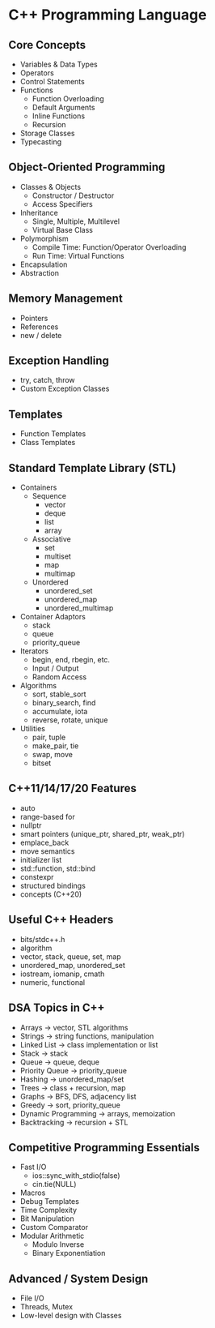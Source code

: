 # C++ Programming Language

## Core Concepts
- Variables & Data Types  
- Operators  
- Control Statements  
- Functions  
  - Function Overloading  
  - Default Arguments  
  - Inline Functions  
  - Recursion  
- Storage Classes  
- Typecasting  

## Object-Oriented Programming
- Classes & Objects  
  - Constructor / Destructor  
  - Access Specifiers  
- Inheritance  
  - Single, Multiple, Multilevel  
  - Virtual Base Class  
- Polymorphism  
  - Compile Time: Function/Operator Overloading  
  - Run Time: Virtual Functions  
- Encapsulation  
- Abstraction  

## Memory Management
- Pointers  
- References  
- new / delete  

## Exception Handling
- try, catch, throw  
- Custom Exception Classes  

## Templates
- Function Templates  
- Class Templates  

## Standard Template Library (STL)
- Containers
  - Sequence  
    - vector  
    - deque  
    - list  
    - array  
  - Associative  
    - set  
    - multiset  
    - map  
    - multimap  
  - Unordered  
    - unordered_set  
    - unordered_map  
    - unordered_multimap  
- Container Adaptors  
  - stack  
  - queue  
  - priority_queue  
- Iterators  
  - begin, end, rbegin, etc.  
  - Input / Output  
  - Random Access  
- Algorithms  
  - sort, stable_sort  
  - binary_search, find  
  - accumulate, iota  
  - reverse, rotate, unique  
- Utilities  
  - pair, tuple  
  - make_pair, tie  
  - swap, move  
  - bitset  

## C++11/14/17/20 Features
- auto  
- range-based for  
- nullptr  
- smart pointers (unique_ptr, shared_ptr, weak_ptr)  
- emplace_back  
- move semantics  
- initializer list  
- std::function, std::bind  
- constexpr  
- structured bindings  
- concepts (C++20)  

## Useful C++ Headers
- bits/stdc++.h  
- algorithm  
- vector, stack, queue, set, map  
- unordered_map, unordered_set  
- iostream, iomanip, cmath  
- numeric, functional  

## DSA Topics in C++
- Arrays → vector, STL algorithms  
- Strings → string functions, manipulation  
- Linked List → class implementation or list  
- Stack → stack  
- Queue → queue, deque  
- Priority Queue → priority_queue  
- Hashing → unordered_map/set  
- Trees → class + recursion, map  
- Graphs → BFS, DFS, adjacency list  
- Greedy → sort, priority_queue  
- Dynamic Programming → arrays, memoization  
- Backtracking → recursion + STL  

## Competitive Programming Essentials
- Fast I/O  
  - ios::sync_with_stdio(false)  
  - cin.tie(NULL)  
- Macros  
- Debug Templates  
- Time Complexity  
- Bit Manipulation  
- Custom Comparator  
- Modular Arithmetic  
  - Modulo Inverse  
  - Binary Exponentiation  

## Advanced / System Design
- File I/O  
- Threads, Mutex  
- Low-level design with Classes  
